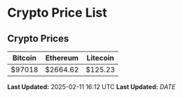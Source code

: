 # Crypto Price List

## Crypto Prices
| Bitcoin | Ethereum | Litecoin |
| ------- | -------- | -------- |
| $97018 | $2664.62 | $125.23 |
**Last Updated:** 2025-02-11 16:12 UTC
**Last Updated:** $DATE$
